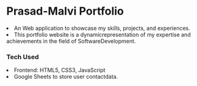 <h1>Prasad-Malvi Portfolio </h1>
<li>An Web application to showcase my skills, projects, and experiences.</li>
<li>This portfolio website is a dynamicrepresentation of my expertise and achievements in the field of SoftwareDevelopment.</li>

<h3>Tech Used</h3>
<li>Frontend: HTML5, CSS3, JavaScript</li>
<li>Google Sheets to store user contactdata.</li>
